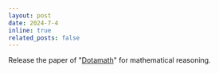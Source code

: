 ```yaml
---
layout: post
date: 2024-7-4
inline: true
related_posts: false
---
```


Release the paper of "[Dotamath](https://arxiv.org/pdf/2407.04078)" for mathematical reasoning.